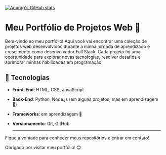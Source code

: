   [![Anurag's GitHub stats](https://github-readme-stats.vercel.app/api?username=M4R0C4&theme=dracula)](https://github.com/anuraghazra/github-readme-stats)<br> 
  

# Meu Portfólio de Projetos Web 🚀

Bem-vindo ao meu portfólio! Aqui você vai encontrar uma coleção de projetos web desenvolvidos durante a minha jornada de aprendizado e crescimento como desenvolvedor Full Stack. Cada projeto foi uma oportunidade para explorar novas tecnologias, resolver desafios e aprimorar minhas habilidades em programação.

## 🔧 Tecnologias

- **Front-End**: HTML, CSS, JavaScript
- **Back-End**: Python, Node.js (em alguns projetos, mas em aprendizagem 🌱)
- **Frameworks**: em aprendizagem 🌱
- **Versionamento**: Git, GitHub

  ---
Fique a vontade para conhecer meus repositórios e entrar em contato!

Obrigado por visitar meu portfólio! 😊



<!--
**M4R0C4/M4R0C4** is a ✨ _special_ ✨ repository because its `README.md` (this file) appears on your GitHub profile.

Here are some ideas to get you started:

- 🔭 I’m currently working on ...
- 🌱 I’m currently learning ...
- 👯 I’m looking to collaborate on ...
- 🤔 I’m looking for help with ...
- 💬 Ask me about ...
- 📫 How to reach me: ...
- 😄 Pronouns: ...
- ⚡ Fun fact: ...
-->
